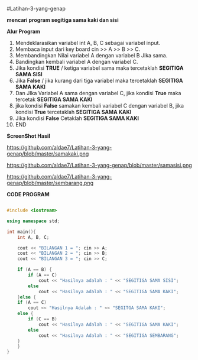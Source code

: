 #Latihan-3-yang-genap


**mencari program segitiga sama kaki dan sisi**

**Alur Program**
1. Mendeklarasikan variabel int A, B, C sebagai variabel input.
2. Membaca input dari key board cin >> A >> B >> C.
3. Membandingkan Nilai variabel A dengan variabel B JIka sama.
4. Bandingkan kembali variabel A dengan variabel C.
5. Jika kondisi **TRUE** / ketiga variabel sama maka tercetaklah **SEGITIGA SAMA SISI**
6. Jika **False** / jika kurang dari tiga variabel maka tercetaklah **SEGITIGA SAMA KAKI**
7. Dan JIka Variabel A sama dengan variabel C, jika kondisi **True** maka tercetak **SEGITIGA SAMA KAKI**
8. jika kondisi **False** samakan kembali variabel C dengan variabel B, jika kondisi **True** tercetaklah **SEGITIGA SAMA KAKI**
9. Jika kondisi **False** Cetaklah **SEGITIGA SAMA KAKI**
10. END

**ScreenShot Hasil**

https://github.com/aldae7/Latihan-3-yang-genap/blob/master/samakaki.png

https://github.com/aldae7/Latihan-3-yang-genap/blob/master/samasisi.png

https://github.com/aldae7/Latihan-3-yang-genap/blob/master/sembarang.png

**CODE PROGRAM**

```c++

#include <iostream>

using namespace std;

int main(){
    int A, B, C;

    cout << "BILANGAN 1 = "; cin >> A;
    cout << "BILANGAN 2 = "; cin >> B;
    cout << "BILANGAN 3 = "; cin >> C;

    if (A == B) {
        if (A == C)
            cout << "Hasilnya adalah : " << "SEGITIGA SAMA SISI";
        else
            cout << "Hasilnya adalah : " << "SEGITIGA SAMA KAKI";
    }else {
    if (A == C)
        cout << "Hasilnya Adalah : " << "SEGITGA SAMA KAKI";
    else {
        if (C == B)
            cout << "Hasilnya Adalah : " << "SEGITIGA SAMA KAKI";
        else
            cout << "Hasilnya Adalah : " << "SEGITIGA SEMBARANG";
    }
    }
}


```
